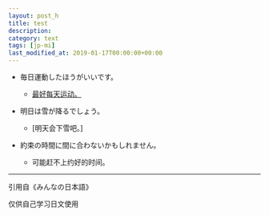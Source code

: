 ```yaml
---
layout: post_h
title: test
description: 
category: text
tags: [jp-mi]
last_modified_at: 2019-01-17T00:00:00+00:00
---
```


- 毎日運動したほうがいいです。

    - [最好每天运动。]("#")



- 明日は雪が降るでしょう。

    - [明天会下雪吧。]	



- 約束の時間に間に合わないかもしれません。

    - 可能赶不上约好的时间。

    

<hr>

引用自《みんなの日本語》

仅供自己学习日文使用
